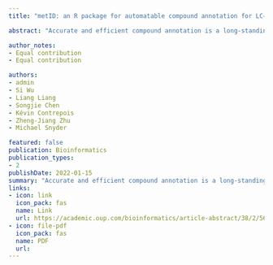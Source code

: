 ```yaml
---
title: "metID: an R package for automatable compound annotation for LC− MS-based data"

abstract: "Accurate and efficient compound annotation is a long-standing challenge for LC–MS-based data (e.g. untargeted metabolomics and exposomics). Substantial efforts have been devoted to overcoming this obstacle, whereas current tools are limited by the sources of spectral information used (in-house and public databases) and are not automated and streamlined. Therefore, we developed metID, an R package that combines information from all major databases for comprehensive and streamlined compound annotation. metID is a flexible, simple and powerful tool that can be installed on all platforms, allowing the compound annotation process to be fully automatic and reproducible. A detailed tutorial and a case study are provided in Supplementary Materials."

author_notes:
- Equal contribution
- Equal contribution

authors:
- admin
- Si Wu
- Liang Liang
- Songjie Chen
- Kévin Contrepois
- Zheng-Jiang Zhu
- Michael Snyder

featured: false
publication: Bioinformatics
publication_types:
- 2
publishDate: 2022-01-15
summary: "Accurate and efficient compound annotation is a long-standing challenge for LC–MS-based data (e.g. untargeted metabolomics and exposomics). Substantial efforts have been devoted to overcoming this obstacle, whereas current tools are limited by the sources of spectral information used (in-house and public databases) and are not automated and streamlined. Therefore, we developed metID, an R package that combines information from all major databases for comprehensive and streamlined compound annotation. metID is a flexible, simple and powerful tool that can be installed on all platforms, allowing the compound annotation process to be fully automatic and reproducible. A detailed tutorial and a case study are provided in Supplementary Materials."
links:
- icon: link
  icon_pack: fas
  name: Link
  url: https://academic.oup.com/bioinformatics/article-abstract/38/2/568/6357695
- icon: file-pdf
  icon_pack: fas
  name: PDF
  url: 
---
```

